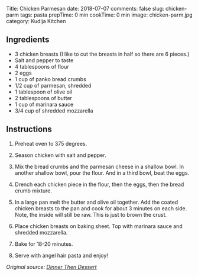 Title: Chicken Parmesan
date: 2018-07-07
comments: false
slug: chicken-parm
tags: pasta
prepTime: 0 min
cookTime: 0 min
image: chicken-parm.jpg
category: Kudija Kitchen


## Ingredients
- 3 chicken breasts  (I like to cut the breasts in half so there are 6 pieces.) 
- Salt and pepper to taste
- 4 tablespoons of flour
- 2 eggs
- 1 cup of panko bread crumbs
- 1/2 cup of parmesan, shredded
- 1 tablespoon of olive oil 
- 2 tablespoons of butter
- 1 cup of marinara sauce 
- 3/4 cup of shredded mozzarella 


## Instructions
1. Preheat oven to 375 degrees.

2. Season chicken with salt and pepper.

3. Mix the bread crumbs and the parmesan cheese in a shallow bowl. In another shallow bowl, pour the flour. And in a third bowl, beat the eggs.

4. Drench each chicken piece in the flour, then the eggs, then the bread crumb mixture. 

5. In a large pan melt the butter and olive oil together. Add the coated chicken breasts to the pan and cook for about 3 minutes on each side. Note, the inside will still be raw. This is just to brown the crust.

6. Place chicken breasts on baking sheet. Top with marinara sauce and shredded mozzarella. 

7. Bake for 18-20 minutes. 

8. Serve with angel hair pasta and enjoy! 

*Original source: [Dinner Then Dessert](https://dinnerthendessert.com/chicken-parmesan/)*